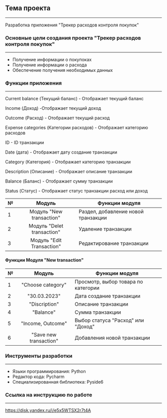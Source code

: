 ## Тема проекта

---
Разработка приложения "Трекер расходов контроля покупок"

### Основные цели создания проекта "Трекер расходов контроля покупок"

---
* Получение информации о покупоках
* Получение информации о расхода 
* Обеспечение получения необходимых данных

### Функции приложения 

---

Current balance (Текущий баланс) - Отображает текущий баланс

Income (Доход) -Отображает текущий доход

Outcome (Расход) - Отображает текущий расход

Expense categories (Категории расходов) - Отображает категорию расходов

ID - ID транзакции 

Date (дата) - Отображает дату создание транзакции

Category (Категория) - Отображает категорию транзакции

Description (Описание) - Отображает описание транзакции 

Balance (Баланс) - Отображает сумму транзакции 

Status (Статус) - Отображает статус транзакции расход или доход

№  |           Модуль           | Функции модуля
:--|:--------------------------:|---------------
1  |  Модуль "New transaction"  | Раздел, добавление новой транзакции
2  | Модуль "Delet transaction" | Удаление транзакции
3  |   Модуль "Edit Transaction"| Редактирование транзакции

#### Функции Модуля "New transaction"

№  |         Модуль          | Функции модуля
:--|:-----------------------:|---------------
1  |    "Choose category"    | Просмотр, выбор товара по категории
2  |      "30.03.2023"       | Дата создание транзакции 
3  |      "Discription"      | Описание транзакции
4  |        "Balance"        | Сумма транзакции
5  |    "Income, Outcome"    | Выбор статуса "Расход" или "Доход"
6  | "Save new transaction"  | Добавления новой транзакции

### Инструменты разработки

----
* Языки программирования: Python
* Редактор кода: Pycharm
* Специализированная библиотека: Pyside6 


### Ссылка на инструкцию по работе

----

https://disk.yandex.ru/i/e5x5WTSX2r7t4A
